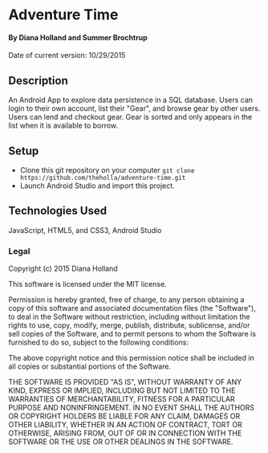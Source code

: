 # Adventure Time

#### By Diana Holland and Summer Brochtrup
Date of current version: 10/29/2015

## Description

An Android App to explore data persistence in a SQL database. Users can login to their own account, list their "Gear", and browse gear by other users. Users can lend and checkout gear. Gear is sorted and only appears in the list when it is available to borrow.

## Setup

* Clone this git repository on your computer ```git clone  https://github.com/theholla/adventure-time.git```
* Launch Android Studio and import this project.

## Technologies Used

JavaScript, HTML5, and CSS3, Android Studio

### Legal

Copyright (c) 2015 Diana Holland

This software is licensed under the MIT license.

Permission is hereby granted, free of charge, to any person obtaining a copy
of this software and associated documentation files (the "Software"), to deal
in the Software without restriction, including without limitation the rights
to use, copy, modify, merge, publish, distribute, sublicense, and/or sell
copies of the Software, and to permit persons to whom the Software is
furnished to do so, subject to the following conditions:

The above copyright notice and this permission notice shall be included in
all copies or substantial portions of the Software.

THE SOFTWARE IS PROVIDED "AS IS", WITHOUT WARRANTY OF ANY KIND, EXPRESS OR
IMPLIED, INCLUDING BUT NOT LIMITED TO THE WARRANTIES OF MERCHANTABILITY,
FITNESS FOR A PARTICULAR PURPOSE AND NONINFRINGEMENT. IN NO EVENT SHALL THE
AUTHORS OR COPYRIGHT HOLDERS BE LIABLE FOR ANY CLAIM, DAMAGES OR OTHER
LIABILITY, WHETHER IN AN ACTION OF CONTRACT, TORT OR OTHERWISE, ARISING FROM,
OUT OF OR IN CONNECTION WITH THE SOFTWARE OR THE USE OR OTHER DEALINGS IN
THE SOFTWARE.
